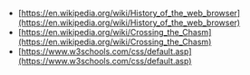 - [https://en.wikipedia.org/wiki/History_of_the_web_browser](https://en.wikipedia.org/wiki/History_of_the_web_browser)
- [https://en.wikipedia.org/wiki/Crossing_the_Chasm](https://en.wikipedia.org/wiki/Crossing_the_Chasm)
- [https://www.w3schools.com/css/default.asp](https://www.w3schools.com/css/default.asp)
